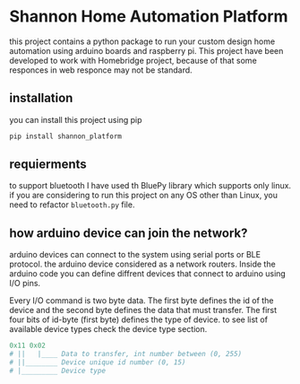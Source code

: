 # Shannon Home Automation Platform
this project contains a python package to run your custom design home automation using arduino boards and raspberry pi. This project have been developed to work with Homebridge project, because of that some responces in web responce may not be standard. 

## installation
you can install this project using pip
```bash
pip install shannon_platform
```

## requierments
to support bluetooth I have used th BluePy library which supports only linux. if you are considering to run this project on any OS other than Linux, you need to refactor `bluetooth.py` file.

## how arduino device can join the network?
arduino devices can connect to the system using serial ports or BLE protocol. the arduino device considered as a network routers. Inside the arduino code you can define diffrent devices that connect to arduino using I/O pins.

Every I/O command is two byte data. The first byte defines the id of the device and the second byte defines the data that must transfer. The first four bits of id-byte (first byte) defines the type of device. to see list of available device types check the device type section.

```python
0x11 0x02
# ||   |____ Data to transfer, int number between (0, 255)
# ||________ Device unique id number (0, 15)
# |_________ Device type
```